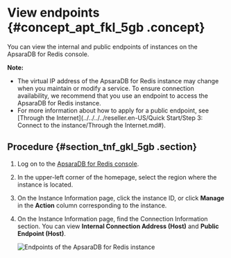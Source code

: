 # View endpoints {#concept_apt_fkl_5gb .concept}

You can view the internal and public endpoints of instances on the ApsaraDB for Redis console.

**Note:** 

-   The virtual IP address of the ApsaraDB for Redis instance may change when you maintain or modify a service. To ensure connection availability, we recommend that you use an endpoint to access the ApsaraDB for Redis instance.
-   For more information about how to apply for a public endpoint, see [Through the Internet](../../../../reseller.en-US/Quick Start/Step 3: Connect to the instance/Through the Internet.md#).

## Procedure {#section_tnf_gkl_5gb .section}

1.  Log on to the [ApsaraDB for Redis console](https://partners-intl.console.aliyun.com/#/kvstore).
2.  In the upper-left corner of the homepage, select the region where the instance is located.
3.  On the Instance Information page, click the instance ID, or click **Manage** in the **Action** column corresponding to the instance.
4.  On the Instance Information page, find the Connection Information section. You can view **Internal Connection Address \(Host\)** and **Public Endpoint \(Host\)**.

    ![](images/51178_en-US.png "Endpoints of the ApsaraDB for Redis instance ")


